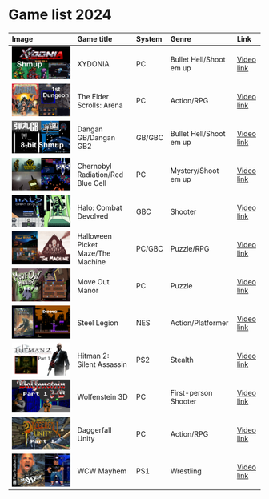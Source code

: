 # Game list 2024

| Image | Game title | System | Genre | Link |
| :----- | :----- | :----- | :----- | :----- |
| ![Image](game-art/game-art24/Xydonia-1.jpg) | XYDONIA | PC | Bullet Hell/Shoot em up | [Video link](https://www.youtube.com/watch?v=ltXyW2xxi-I) | 
| ![Image](game-art/game-art24/Arena-1.jpg) | The Elder Scrolls: Arena | PC | Action/RPG | [Video link](https://www.youtube.com/watch?v=KO6hgXiXOgI) | 
| ![Image](game-art/game-art24/Dangan-gbc.jpg) | Dangan GB/Dangan GB2 | GB/GBC | Bullet Hell/Shoot em up | [Video link](https://www.youtube.com/watch?v=byOSq130tXk) | 
| ![Image](game-art/game-art24/Demo-mix-2.jpg) | Chernobyl Radiation/Red Blue Cell | PC | Mystery/Shoot em up | [Video link](https://www.youtube.com/watch?v=f7ssExaiTXI) | 
| ![Image](game-art/game-art24/Halo-gbc.jpg) | Halo: Combat Devolved | GBC | Shooter | [Video link](https://www.youtube.com/watch?v=Bvuorhj-mHE) | 
| ![Image](game-art/game-art24/Picket-Machine.jpg) | Halloween Picket Maze/The Machine | PC/GBC | Puzzle/RPG | [Video link](https://www.youtube.com/watch?v=o-HgF20goFc) | 
| ![Image](game-art/game-art24/Move-out-manor.jpg) | Move Out Manor | PC | Puzzle | [Video link](https://www.youtube.com/watch?v=uuBfhfsSrhY) | 
| ![Image](game-art/game-art24/steel-legion-1.jpg) | Steel Legion | NES | Action/Platformer | [Video link](https://www.youtube.com/watch?v=X6g2X9bZzhI) | 
| ![Image](game-art/game-art24/Hitman2-1.jpg) | Hitman 2: Silent Assassin | PS2 | Stealth | [Video link](https://www.youtube.com/watch?v=bsNBhfS7r5k) | 
| ![Image](game-art/game-art24/Wolfenstein-3d-1.jpg) | Wolfenstein 3D | PC | First-person Shooter | [Video link](https://www.youtube.com/watch?v=ZDxpLM3gMhM) | 
| ![Image](game-art/game-art24/Daggerfall-1.jpg) | Daggerfall Unity | PC | Action/RPG | [Video link](https://www.youtube.com/watch?v=3J1d9_-c0d8) | 
| ![Image](game-art/game-art24/WCW-youtube.jpg) | WCW Mayhem | PS1 | Wrestling | [Video link](https://www.youtube.com/watch?v=yv927oWE2c8) | 

